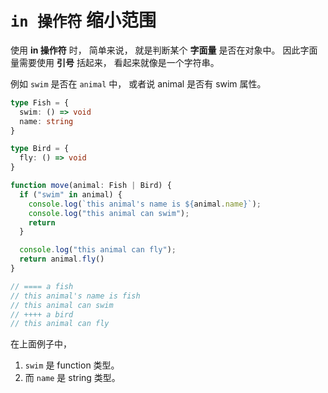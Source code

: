 # `in 操作符` 缩小范围

使用 **in 操作符** 时， 简单来说， 就是判断某个 **字面量** 是否在对象中。 
因此字面量需要使用 **引号** 括起来， 看起来就像是一个字符串。

例如 `swim` 是否在 `animal` 中， 或者说 animal 是否有 swim 属性。

```ts
type Fish = {
  swim: () => void
  name: string
}

type Bird = {
  fly: () => void
}

function move(animal: Fish | Bird) {
  if ("swim" in animal) {
    console.log(`this animal's name is ${animal.name}`);
    console.log("this animal can swim");
    return
  }

  console.log("this animal can fly");
  return animal.fly()
}

// ==== a fish
// this animal's name is fish
// this animal can swim
// ++++ a bird
// this animal can fly
```

在上面例子中， 
1. `swim` 是 function 类型。
2. 而 `name` 是 string 类型。
